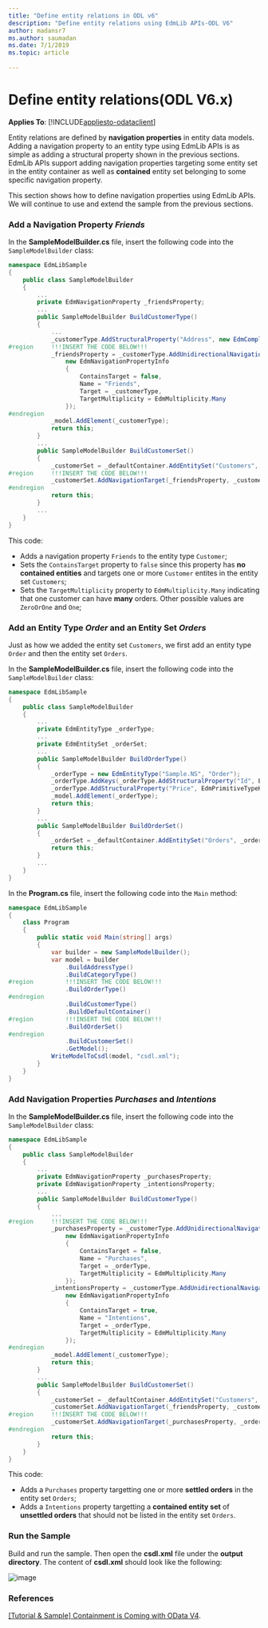 ```yaml
---
title: "Define entity relations in ODL v6"
description: "Define entity relations using EdmLib APIs-ODL V6"
author: madansr7
ms.author: saumadan
ms.date: 7/1/2019
ms.topic: article
 
---
```

# Define entity relations(ODL V6.x)
**Applies To**: [!INCLUDE[appliesto-odataclient](../../includes/appliesto-odatalib-v6.md)]

Entity relations are defined by **navigation properties** in entity data models. Adding a navigation property to an entity type using EdmLib APIs is as simple as adding a structural property shown in the previous sections. EdmLib APIs support adding navigation properties targeting some entity set in the entity container as well as **contained** entity set belonging to some specific navigation property.

This section shows how to define navigation properties using EdmLib APIs. We will continue to use and extend the sample from the previous sections.

### Add a Navigation Property *Friends*
In the **SampleModelBuilder.cs** file, insert the following code into the `SampleModelBuilder` class:

``` csharp
namespace EdmLibSample
{
    public class SampleModelBuilder
    {
        ...
        private EdmNavigationProperty _friendsProperty;
        ...
        public SampleModelBuilder BuildCustomerType()
        {
            ...
            _customerType.AddStructuralProperty("Address", new EdmComplexTypeReference(_addressType, isNullable: false));
#region     !!!INSERT THE CODE BELOW!!!
            _friendsProperty = _customerType.AddUnidirectionalNavigation(
                new EdmNavigationPropertyInfo
                {
                    ContainsTarget = false,
                    Name = "Friends",
                    Target = _customerType,
                    TargetMultiplicity = EdmMultiplicity.Many
                });
#endregion
            _model.AddElement(_customerType);
            return this;
        }
        ...
        public SampleModelBuilder BuildCustomerSet()
        {
            _customerSet = _defaultContainer.AddEntitySet("Customers", _customerType);
#region     !!!INSERT THE CODE BELOW!!!
            _customerSet.AddNavigationTarget(_friendsProperty, _customerSet);
#endregion
            return this;
        }
        ...
    }
}
```

This code:

- Adds a navigation property `Friends` to the entity type `Customer`;
- Sets the `ContainsTarget` property to `false` since this property has **no contained entities** and targets one or more `Customer` entites in the entity set `Customers`;
- Sets the `TargetMultiplicity` property to `EdmMultiplicity.Many` indicating that one customer can have **many** orders. Other possible values are `ZeroOrOne` and `One`;


### Add an Entity Type *Order* and an Entity Set *Orders*
Just as how we added the entity set `Customers`, we first add an entity type `Order` and then the entity set `Orders`.

In the **SampleModelBuilder.cs** file, insert the following code into the `SampleModelBuilder` class:

``` csharp
namespace EdmLibSample
{
    public class SampleModelBuilder
    {
        ...
        private EdmEntityType _orderType;
        ...
        private EdmEntitySet _orderSet;
        ...
        public SampleModelBuilder BuildOrderType()
        {
            _orderType = new EdmEntityType("Sample.NS", "Order");
            _orderType.AddKeys(_orderType.AddStructuralProperty("Id", EdmPrimitiveTypeKind.Int32));
            _orderType.AddStructuralProperty("Price", EdmPrimitiveTypeKind.Decimal);
            _model.AddElement(_orderType);
            return this;
        }
        ...
        public SampleModelBuilder BuildOrderSet()
        {
            _orderSet = _defaultContainer.AddEntitySet("Orders", _orderType);
            return this;
        }
        ...
    }
}
```

In the **Program.cs** file, insert the following code into the `Main` method:

``` csharp
namespace EdmLibSample
{
    class Program
    {
        public static void Main(string[] args)
        {
            var builder = new SampleModelBuilder();
            var model = builder
                .BuildAddressType()
                .BuildCategoryType()
#region         !!!INSERT THE CODE BELOW!!!
                .BuildOrderType()
#endregion
                .BuildCustomerType()
                .BuildDefaultContainer()
#region         !!!INSERT THE CODE BELOW!!!
                .BuildOrderSet()
#endregion
                .BuildCustomerSet()
                .GetModel();
            WriteModelToCsdl(model, "csdl.xml");
        }
    }
}
```

### Add Navigation Properties *Purchases* and *Intentions*
In the **SampleModelBuilder.cs** file, insert the following code into the `SampleModelBuilder` class:

``` csharp
namespace EdmLibSample
{
    public class SampleModelBuilder
    {
        ...
        private EdmNavigationProperty _purchasesProperty;
        private EdmNavigationProperty _intentionsProperty;
        ...
        public SampleModelBuilder BuildCustomerType()
        {
            ...
#region     !!!INSERT THE CODE BELOW!!!
            _purchasesProperty = _customerType.AddUnidirectionalNavigation(
                new EdmNavigationPropertyInfo
                {
                    ContainsTarget = false,
                    Name = "Purchases",
                    Target = _orderType,
                    TargetMultiplicity = EdmMultiplicity.Many
                });
            _intentionsProperty = _customerType.AddUnidirectionalNavigation(
                new EdmNavigationPropertyInfo
                {
                    ContainsTarget = true,
                    Name = "Intentions",
                    Target = _orderType,
                    TargetMultiplicity = EdmMultiplicity.Many
                });
#endregion
            _model.AddElement(_customerType);
            return this;
        }
        ...
        public SampleModelBuilder BuildCustomerSet()
        {
            _customerSet = _defaultContainer.AddEntitySet("Customers", _customerType);
            _customerSet.AddNavigationTarget(_friendsProperty, _customerSet);
#region     !!!INSERT THE CODE BELOW!!!
            _customerSet.AddNavigationTarget(_purchasesProperty, _orderSet);
#endregion
            return this;
        }
    }
}
```

This code:

- Adds a `Purchases` property targetting one or more **settled orders** in the entity set `Orders`;
- Adds a `Intentions` property targetting a **contained entity set** of **unsettled orders** that should not be listed in the entity set `Orders`.

### Run the Sample
Build and run the sample. Then open the **csdl.xml** file under the **output directory**. The content of **csdl.xml** should look like the following:

![image](/odata/assets/2015-04-18-csdl.png)

### References
[[Tutorial & Sample] Containment is Coming with OData V4](https://devblogs.microsoft.com/odata/tutorial-sample-containment-is-coming-with-odata-v4/).
